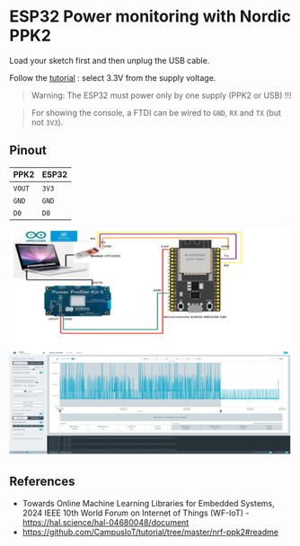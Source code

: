 # ESP32 Power monitoring with Nordic PPK2

Load your sketch first and then unplug the USB cable.

Follow the [tutorial](https://github.com/CampusIoT/tutorial/tree/master/nrf-ppk2#readme) : select 3.3V from the supply voltage.

> Warning: The ESP32 must power only by one supply (PPK2 or USB) !!!

> For showing the console, a FTDI can be wired to `GND`, `RX` and `TX` (but not `3V3`).  

## Pinout

| PPK2 | ESP32 |
| ---- | ----- |
| `VOUT`| `3V3`|
| `GND` | `GND`|
| `D0`  | `D0` |

![](setup.png)

## References

* Towards Online Machine Learning Libraries for Embedded Systems, 2024 IEEE 10th World Forum on Internet of Things (WF-IoT) - https://hal.science/hal-04680048/document
* https://github.com/CampusIoT/tutorial/tree/master/nrf-ppk2#readme
